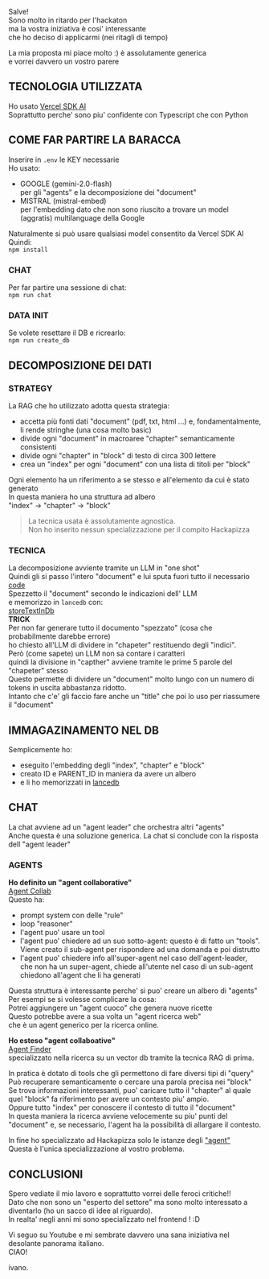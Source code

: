 Salve!  
Sono molto in ritardo per l'hackaton   
ma la vostra iniziativa è cosi' interessante  
che ho deciso di applicarmi (nei ritagli di tempo)

La mia proposta mi piace molto :) è assolutamente generica  
e vorrei davvero un vostro parere

## TECNOLOGIA UTILIZZATA
Ho usato [Vercel SDK AI](https://sdk.vercel.ai/)  
Soprattutto perche' sono piu' confidente con Typescript che con Python

## COME FAR PARTIRE LA BARACCA

Inserire in `.env` le KEY necessarie  
Ho usato: 
- GOOGLE (gemini-2.0-flash)  
per gli "agents" e la decomposizione dei "document"
- MISTRAL (mistral-embed)  
per l'embedding dato che non sono riuscito a trovare un model (aggratis) multilanguage della Google

Naturalmente si può usare qualsiasi model consentito da Vercel SDK AI  
Quindi:  
`npm install`

### CHAT
Per far partire una sessione di chat:   
`npm run chat`

### DATA INIT
Se volete resettare il DB e ricrearlo:  
`npm run create_db`


## DECOMPOSIZIONE DEI DATI

### STRATEGY
La RAG che ho utilizzato adotta questa strategia:  
- accetta più fonti dati "document" (pdf, txt, html ...) e, fondamentalmente, li rende stringhe (una cosa molto basic)
- divide ogni "document" in macroaree "chapter" semanticamente consistenti
- divide ogni "chapter" in "block" di testo di circa 300 lettere
- crea un "index" per ogni "document" con una lista di titoli per "block"

Ogni elemento ha un riferimento a se stesso e all'elemento da cui è stato generato  
In questa maniera ho una struttura ad albero  
"index" -> "chapter" -> "block"
> La tecnica usata è assolutamente agnostica.  
> Non ho inserito nessun specializzazione per il compito Hackapizza

### TECNICA
La decomposizione avviente tramite un LLM in "one shot"  
Quindi gli si passo l'intero "document" e lui sputa fuori tutto il necessario  
[code](src\core\cutter\llm.ts)  
Spezzetto il "document" secondo le indicazioni dell' LLM  
e memorizzo in `lancedb` con:  
[storeTextInDb](src\core\decomposer.ts)  
**TRICK**  
Per non far generare tutto il documento "spezzato" (cosa che probabilmente darebbe errore)  
ho chiesto all'LLM di dividere in "chapeter" restituendo degli "indici".  
Però (come sapete) un LLM non sa contare i caratteri  
quindi la divisione in "capther" avviene tramite le prime 5 parole del "chapeter" stesso  
Questo permette di dividere un "document" molto lungo con un numero di tokens in uscita abbastanza ridotto.  
Intanto che c'e' gli faccio fare anche un "title" che poi lo uso per riassumere il "document"

## IMMAGAZINAMENTO NEL DB
Semplicemente ho: 
- eseguito l'embedding degli "index", "chapter" e "block"  
- creato ID e PARENT_ID in maniera da avere un albero  
- e li ho memorizzati in [lancedb](https://lancedb.com/)  

## CHAT
La chat avviene ad un "agent leader" che orchestra altri "agents"  
Anche questa è una soluzione generica.
La chat si conclude con la risposta dell "agent leader"

### AGENTS
**Ho definito un "agent collaborative"**  
[Agent Collab](src\core\llm\Agent.ts)  
Questo ha:
- prompt system con delle "rule" 
- loop "reasoner"
- l'agent puo' usare un tool
- l'agent puo' chiedere ad un suo sotto-agent:
questo è di fatto un "tools". Viene creato il sub-agent per rispondere ad una domanda e poi distrutto
- l'agent puo' chiedere info all'super-agent 
nel caso dell'agent-leader, che non ha un super-agent, chiede all'utente
nel caso di un sub-agent chiedono all'agent che li ha generati

Questa struttura è interessante perche' si puo' creare un albero di "agents"  
Per esempi se si volesse complicare la cosa:  
Potrei aggiungere un "agent cuoco" che genera nuove ricette  
Questo potrebbe avere a sua volta un "agent ricerca web"  
che è un agent generico per la ricerca online.


**Ho esteso "agent collaboative"**  
[Agent Finder](src\core\llm\AgentFinder.ts)  
specializzato nella ricerca su un vector db tramite la tecnica RAG di prima.

In pratica è dotato di tools che gli permettono di fare diversi tipi di "query"  
Può recuperare semanticamente o cercare una parola precisa nei "block"  
Se trova informazioni interessanti, puo' caricare tutto il "chapter" al quale quel "block" fa riferimento per avere un contesto piu' ampio.  
Oppure tutto "index" per conoscere il contesto di tutto il "document"  
In questa maniera la ricerca avviene velocemente su piu' punti del "document"
e, se necessario, l'agent ha la possibilità di allargare il contesto.  

In fine ho specializzato ad Hackapizza solo le istanze degli ["agent"](src\datapizza\agents\leader.ts)  
Questa è l'unica specializzazione al vostro problema.

## CONCLUSIONI
Spero vediate il mio lavoro e soprattutto vorrei delle feroci critiche!!  
Dato che non sono un "esperto del settore" ma sono molto interessato a diventarlo (ho un sacco di idee al riguardo).  
In realta' negli anni mi sono specializzato nel frontend ! :D

Vi seguo su Youtube e mi sembrate davvero una sana iniziativa nel desolante panorama italiano.  
CIAO!

ivano.
